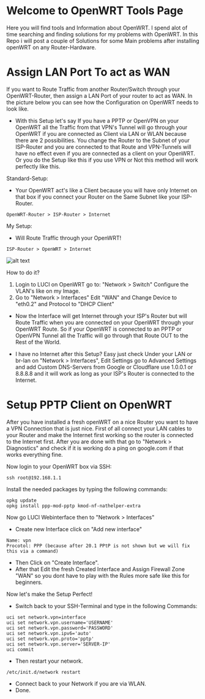 # Welcome to OpenWRT Tools Page
Here you will find tools and Information about OpenWRT.
I spend alot of time searching and finding solutions for my problems with OpenWRT. In this Repo i will post a couple of Solutions for some Main problems after installing openWRT on any Router-Hardware.


# Assign LAN Port To act as WAN
If you want to Route Traffic from another Router/Switch through your OpenWRT-Router, then assign a LAN Port of your router to act as WAN.
In the picture below you can see how the Configuration on OpenWRT needs to look like.

* With this Setup let's say If you have a PPTP or OpenVPN on your OpenWRT all the Traffic from that VPN's Tunnel will go through your OpenWRT if you are connected as Client via LAN or WLAN because there are 2 possibilities. You change the Router to the Subnet of your ISP-Router and you are connected to that Route and VPN-Tunnels will have no effect even if you are connected as a client on your OpenWRT. Or you do the Setup like this if you use VPN or Not this method will work perfectly like this.

Standard-Setup: 
* Your OpenWRT act's like a Client because you will have only Internet on that box if you connect your Router on the Same Subnet like your ISP-Router.
```
OpenWRT-Router > ISP-Router > Internet
```
My Setup: 
* Will Route Traffic through your OpenWRT!
```
ISP-Router > OpenWRT > Internet
```

![alt text](https://github.com/kwget/openwrt-tools/blob/main/resources/vlan.png?raw=true)

How to do it? 
1. Login to LUCI on OpenWRT go to: "Network > Switch" Configure the VLAN's like on my Image.
2. Go to "Network > Interfaces" Edit "WAN" and Change Device to "eth0.2" and Protocol to "DHCP Client"
* Now the Interface will get Internet through your ISP's Router but will Route Traffic when you are connected on your OpenWRT through your OpenWRT Route. So if your OpenWRT is connected to an PPTP or OpenVPN Tunnel all the Traffic will go through that Route OUT to the Rest of the World.

* I have no Internet after this Setup? Easy just check Under your LAN or br-lan on "Network > Interfaces", Edit Settings go to Advanced Settings and add Custom DNS-Servers from Google or Cloudflare use 1.0.0.1 or 8.8.8.8 and it will work as long as your ISP's Router is connected to the Internet.

# Setup PPTP Client on OpenWRT
After you have installed a fresh openWRT on a nice Router you want to have a VPN Connection that is just nice.
First of all connect your LAN cables to your Router and make the Internet first working so the router is connected to the Internet first.
After you are done with that go to "Network > Diagnostics" and check if it is working do a ping on google.com if that works everything fine.

Now login to your OpenWRT box via SSH:
```
ssh root@192.168.1.1
```
Install the needed packages by typing the following commands:
```
opkg update
opkg install ppp-mod-pptp kmod-nf-nathelper-extra
```

Now go LUCI Webinterface then to "Network > Interfaces"
* Create new Interface click on "Add new interface" 
```
Name: vpn
Procotol: PPP (because after 20.1 PPtP is not shown but we will fix this via a command)
```
* Then Click on "Create Interface".
* After that Edit the fresh Created Interface and Assign Firewall Zone "WAN" so you dont have to play with the Rules more safe like this for beginners.

Now let's make the Setup Perfect!

* Switch back to your SSH-Terminal and type in the following Commands:

```
uci set network.vpn=interface
uci set network.vpn.username='USERNAME'
uci set network.vpn.password='PASSWORD'
uci set network.vpn.ipv6='auto'
uci set network.vpn.proto='pptp'
uci set network.vpn.server='SERVER-IP'
uci commit
```
* Then restart your network.
```
/etc/init.d/network restart
```
* Connect back to your Network if you are via WLAN.
* Done.

